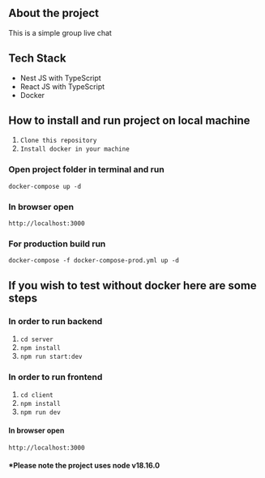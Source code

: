 ## About the project
This is a simple group live chat

## Tech Stack
- Nest JS with TypeScript
- React JS with TypeScript
- Docker

## How to install and run project on local machine
1. `Clone this repository`
2. `Install docker in your machine`

### Open project folder in terminal and run
```
docker-compose up -d
```

### In browser open
```
http://localhost:3000
```

### For production build run
```
docker-compose -f docker-compose-prod.yml up -d
```

## If you wish to test without docker here are some steps

### In order to run backend
1. `cd server`
2. `npm install`
3. `npm run start:dev`

### In order to run frontend
1. `cd client`
2. `npm install`
3. `npm run dev`

#### In browser open
```
http://localhost:3000
```

#### *Please note the project uses node v18.16.0

